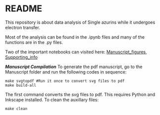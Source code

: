 # README #

This repository is about data analysis of Single azurins while it undergoes electron transfer.

Most of the analysis can be found in the .ipynb files and many of the functions are in the .py files.

Two of the important notebooks can visited here:
[Manuscript_figures](https://github.com/biswajitSM/Azurin_SM_repo/blob/master/Manuscript/Figure/Manuscript_figures.ipynb), 
[Supporting_info](https://github.com/biswajitSM/Azurin_SM_repo/blob/master/Manuscript/Figure_SI/Supporting_info.ipynb)

***Manuscript Compilation***
To generate the pdf manuscript, go to the Manuscript folder and run the following codes in sequence:

	make svgtopdf #Run it once to convert svg files to pdf
	make build-all
The first command converts the svg files to pdf. This requires Python and Inkscape installed.
To clean the auxillary files:

	make clean
